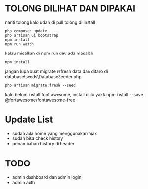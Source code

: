 # TOLONG DILIHAT DAN DIPAKAI

nanti tolong kalo udah di pull tolong di install

```
php composer update
php artisan ui bootstrap
npm install
npm run watch
```

kalau misalkan di npm run dev ada masalah
```
npm install
```

jangan lupa buat migrate refresh data dan ditaro di database\seeds\DatabaseSeeder.php
```
php artisan migrate:fresh --seed
```

kalo belom install font awesome, install dulu yakk
npm install --save @fortawesome/fontawesome-free

# Update List
- sudah ada home yang menggunakan ajax
- sudah bisa check history
- penambahan history di header

# TODO
- admin dashboard dan admin login
- admin auth
